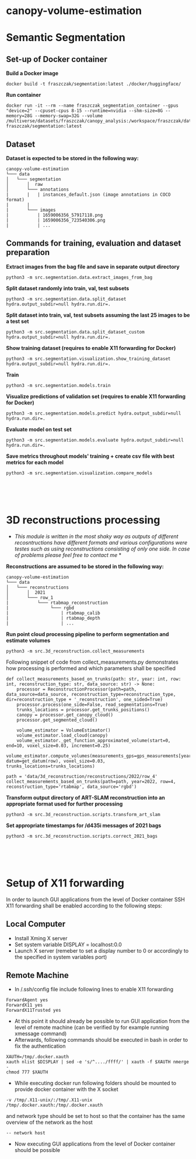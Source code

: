 # canopy-volume-estimation


# Semantic Segmentation

## Set-up of Docker container
**Build a Docker image**
```
docker build -t fraszczak/segmentation:latest ./docker/huggingface/
```

**Run container**

```
docker run -it --rm --name fraszczak_segmentation_container --gpus "device=2" --cpuset-cpus 8-15 --runtime=nvidia --shm-size=8G --memory=28G --memory-swap=32G --volume /multiverse/datasets/fraszczak/canopy_analysis:/workspace/fraszczak/datasets fraszczak/segmentation:latest
```

## Dataset

**Dataset is expected to be stored in the following way:**

```
canopy-volume-estimation
└─── data
│   └─── segmentation
│       │  raw
│       └─── annotations
|       |   | instances_default.json (image annotations in COCO format)
|       | 
|       └─── images
|           | 1659006356_57917118.png
|           | 1659006356_723540306.png
|           | ...
```

## Commands for training, evaluation and dataset preparation

**Extract images from the bag file and save in separate output directory**
```
python3 -m src.segmentation.data.extract_images_from_bag
```

**Split dataset randomly into train, val, test subsets**
```
python3 -m src.segmentation.data.split_dataset hydra.output_subdir=null hydra.run.dir=.
```

**Split dataset into train, val, test subsets assuming the last 25 images to be a test set**
```
python3 -m src.segmentation.data.split_dataset_custom hydra.output_subdir=null hydra.run.dir=.
```

**Show training dataset (requires to enable X11 forwarding for Docker)**
```
python3 -m src.segmentation.visualization.show_training_dataset hydra.output_subdir=null hydra.run.dir=.
```

**Train**
```
python3 -m src.segmentation.models.train
```

**Visualize predictions of validation set (requires to enable X11 forwarding for Docker)**
```
python3 -m src.segmentation.models.predict hydra.output_subdir=null hydra.run.dir=.
```

**Evaluate model on test set**
```
python3 -m src.segmentation.models.evaluate hydra.output_subdir=null hydra.run.dir=.
```

**Save metrics throughout models' training + create csv file with best metrics for each model**
```
python3 -m src.segmentation.visualization.compare_models
```

<br /> <br /> <br />



# 3D reconstructions processing
* *This module is written in the most shaky way as outputs of different recosntructions have different formats and various configurations were testes such as using reconstructions consisting of only one side. In case of problems please feel free to contact me* *

**Reconstructions are assumed to be stored in the following way:**
```
canopy-volume-estimation
└─── data
│   └─── reconstructions
│       │  2021
│       └─── row_1
|           └─── rtabmap_reconstruction
|                └─── rgbd
|                    | rtabmap_calib
|                    | rtabmap_depth
|                    | ...
```

**Run point cloud processing pipeline to perform segmentation and estimate volumes**
```
python3 -m src.3d_reconstruction.collect_measurements
```

Following snippet of code from collect_measurements.py demonstrates how processing is performed and which parameters shall be specified
```
def collect_measurements_based_on_trunks(path: str, year: int, row: int, reconstruction_type: str, data_source: str) -> None:
    processor = ReconstructionProcessor(path=path, data_source=data_source, reconstruction_type=reconstruction_type, dir=reconstruction_type + '_reconstruction', one_sided=True)
    processor.process(one_side=False, read_segmentations=True)
    trunks_locations = processor.get_trunks_positions()
    canopy = processor.get_canopy_cloud()
    processor.get_segmented_cloud()

    volume_estimator = VolumeEstimator()
    volume_estimator.load_cloud(canopy)
    volume_estimator._get_function_approximated_volume(start=0, end=10, voxel_size=0.03, increment=0.25)
    volume_estimator.compute_volumes(measurements_gps=gps_measurements[year], datum=get_datum(row), voxel_size=0.03, trunks_locations=trunks_locations)

path = 'data/3d_reconstruction/reconstructions/2022/row_4'
collect_measurements_based_on_trunks(path=path, year=2022, row=4, reconstruction_type='rtabmap', data_source='rgbd')
```

**Transform output directory of ART-SLAM reconstruction into an appropriate format used for further processing**
```
python3 -m src.3d_reconstruction.scripts.transform_art_slam
```

**Set appropriate timestamps for /d435i messages of 2021 bags**
```
python3 -m src.3d_reconstruction.scripts.correct_2021_bags
```


<br /> <br /> <br />

# Setup of X11 forwarding
In order to launch GUI applications from the level of Docker container SSH X11 forwarding shall be enabled according to the following steps:

## Local Computer
* Install Xming X server
* Set system variable DISPLAY = localhost:0.0
* Launch X server (remeber to set a display number to 0 or accordingly to the specified in system variables port)

## Remote Machine
* In /.ssh/config file include following lines to enable X11 forwarding
```
ForwardAgent yes
ForwardX11 yes
ForwardX11Trusted yes
```
* At this point it should already be possible to run GUI application from the level of remote machine (can be verified by for example running xmessage command)
* Afterwards, following commands should be executed in bash in order to fix the authentication
```
XAUTH=/tmp/.docker.xauth
xauth nlist $DISPLAY | sed -e 's/^..../ffff/' | xauth -f $XAUTH nmerge -
chmod 777 $XAUTH
```
* While executing docker run following folders should be mounted to provide docker container with the X socket
```
-v /tmp/.X11-unix/:/tmp/.X11-unix
/tmp/.docker.xauth:/tmp/.docker.xauth
```
and network type should be set to host so that the container has the same overview of the network as the host

```
-- network host
```

* Now executing GUI applications from the level of Docker container should be possible
